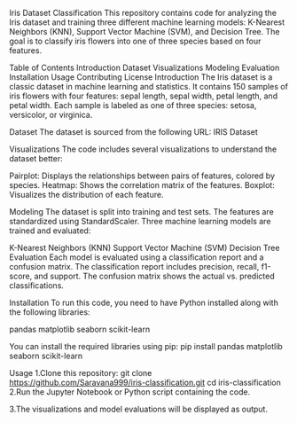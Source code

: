 Iris Dataset Classification
This repository contains code for analyzing the Iris dataset and training three different machine learning models: K-Nearest Neighbors (KNN), Support Vector Machine (SVM), and Decision Tree. The goal is to classify iris flowers into one of three species based on four features.

Table of Contents
Introduction
Dataset
Visualizations
Modeling
Evaluation
Installation
Usage
Contributing
License
Introduction
The Iris dataset is a classic dataset in machine learning and statistics. It contains 150 samples of iris flowers with four features: sepal length, sepal width, petal length, and petal width. Each sample is labeled as one of three species: setosa, versicolor, or virginica.

Dataset
The dataset is sourced from the following URL:
IRIS Dataset

Visualizations
The code includes several visualizations to understand the dataset better:

Pairplot: Displays the relationships between pairs of features, colored by species.
Heatmap: Shows the correlation matrix of the features.
Boxplot: Visualizes the distribution of each feature.

Modeling
The dataset is split into training and test sets. The features are standardized using StandardScaler. Three machine learning models are trained and evaluated:

K-Nearest Neighbors (KNN)
Support Vector Machine (SVM)
Decision Tree
Evaluation
Each model is evaluated using a classification report and a confusion matrix. The classification report includes precision, recall, f1-score, and support. The confusion matrix shows the actual vs. predicted classifications.

Installation
To run this code, you need to have Python installed along with the following libraries:

pandas
matplotlib
seaborn
scikit-learn

You can install the required libraries using pip:
  pip install pandas matplotlib seaborn scikit-learn

Usage
  1.Clone this repository:
     git clone https://github.com/Saravana999/iris-classification.git
     cd iris-classification
  2.Run the Jupyter Notebook or Python script containing the code.

  3.The visualizations and model evaluations will be displayed as output.
